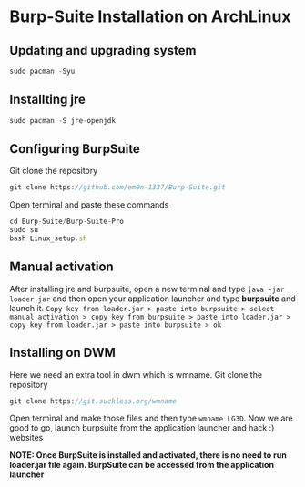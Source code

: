 # Burp-Suite Installation on ArchLinux

## Updating and upgrading system
```javascript
sudo pacman -Syu
```

## Installting jre
```javascript
sudo pacman -S jre-openjdk
```

## Configuring BurpSuite
Git clone the repository
```javascript
git clone https://github.com/em0n-1337/Burp-Suite.git
```

Open terminal and paste these commands
```javascript
cd Burp-Suite/Burp-Suite-Pro
sudo su
bash Linux_setup.sh
```


## Manual activation
After installing jre and burpsuite, open a new terminal and type ```java -jar loader.jar``` and then open your application launcher and type **burpsuite** and launch it. ```Copy key from loader.jar > paste into burpsuite > select manual activation > copy key from burpsuite > paste into loader.jar > copy key from loader.jar > paste into burpsuite > ok``` 


## Installing on DWM
Here we need an extra tool in dwm which is wmname. Git clone the repository
```javascript
git clone https://git.suckless.org/wmname
```

Open terminal and make those files and then type ```wmname LG3D```. Now we are good to go, launch burpsuite from the application launcher and hack :) websites


**NOTE: Once BurpSuite is installed and activated, there is no need to run loader.jar file again. BurpSuite can be accessed from the application launcher**
